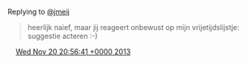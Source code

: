 Replying to [@jmeij](https://twitter.com/@jmeij/status/403263669070733312)

> heerlijk naief, maar jij reageert onbewust op mijn vrijetijdslijstje: suggestie acteren :\-\)

<img src="../../media/tweet.ico" width="12" /> [Wed Nov 20 20:56:41 +0000 2013](https://twitter.com/DromerDenker/status/403265665462972419)